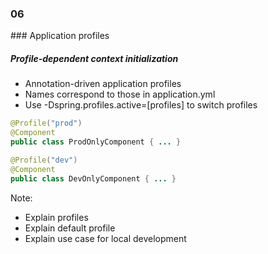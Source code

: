 
<h3 class="chapter-number">06</h3>
### Application profiles

##### Profile-dependent context initialization

* Annotation-driven application profiles
* Names correspond to those in application.yml
* Use -Dspring.profiles.active=[profiles] to switch profiles 

```Java
@Profile("prod")
@Component
public class ProdOnlyComponent { ... }

@Profile("dev")
@Component
public class DevOnlyComponent { ... }

```

Note:

- Explain profiles 
- Explain default profile
- Explain use case for local development